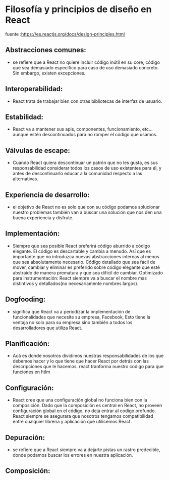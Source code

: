 # Filosofía y principios de diseño en React

fuente :https://es.reactjs.org/docs/design-principles.html

## Abstracciones comunes:

-   se refiere que a React no quiere incluir código inútil en su core, código que sea demasiado especifico para caso de uso demasiado concreto. Sin embargo, existen excepciones.

## Interoperabilidad:

-   React trata de trabajar bien con otras bibliotecas de interfaz de usuario.

## Estabilidad:

-   React va a mantener sus apis, componentes, funcionamiento, etc… aunque estén descontinuados para no romper el código que usamos.

## Válvulas de escape:

-   Cuando React quiera descontinuar un patrón que no les gusta, es sus responsabilidad considerar todos los casos de uso existentes para él, y antes de descontinuarlo educar a la comunidad respecto a las alternativas.

## Experiencia de desarrollo:

-   el objetivo de React no es solo que con su código podamos solucionar nuestro problemas también van a buscar una solución que nos den una buena experiencia y disfrute.

## Implementación:

-   Siempre que sea posible React preferirá código aburrido a código elegante. El código es descartable y cambia a menudo. Así que es importante que no introduzca nuevas abstracciones internas al menos que sea absolutamente necesario. Código detallado que sea fácil de mover, cambiar y eliminar es preferido sobre código elegante que esté abstraído de manera prematura y que sea difícil de cambiar.
    Optimizado para instrumentación: React siempre va a buscar el nombre mas distintivos y detallados(no necesariamente nombres largos).

## Dogfooding:

-   significa que React va a periodizar la implementación de funcionalidades que necesite su empresa, Facebook, Esto tiene la ventaja no solo para su empresa sino también a todos los desarrolladores que utiliza React.

## Planificación:

-   Acá es donde nosotros dividimos nuestras responsabilidades de los que debemos hacer y lo que tiene que hacer React por detrás con las descripciones que le hacemos. react tranforma nuestro codigo para que funciones en htlm

## Configuración:

-   React cree que una configuración global no funciona bien con la composición. Dado que la composición es central en React, no proveen configuración global en el código, no deja entrar al codigo profundo. React siempre se asegurara que nosotros tengamos compatibilidad entre cualquier librería y aplicación que utilicemos React.

## Depuración:

-   se refiere que a React siempre va a dejarte pistas un rastro predecible, donde podamos buscar los errores en nuestra aplicación.

## Composición:

